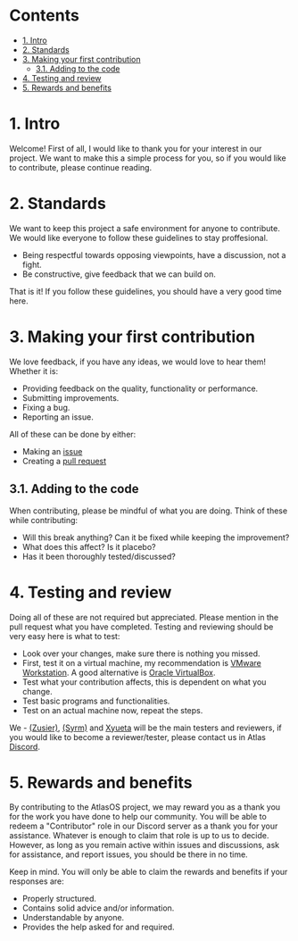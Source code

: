 # Contents

* [1. Intro](#1-intro)
* [2. Standards](#2-Standards)
* [3. Making your first contribution](#3-Making-your-First-Contribution)
  * [3.1. Adding to the code](#31-Adding-to-the-code)
* [4. Testing and review](#4-Testing-and-Review)
* [5. Rewards and benefits](#5-Rewards-and-Benefits)


# 1. Intro

Welcome! First of all, I would like to thank you for your interest in our project. We want to make this a simple process for you, so if you would like to contribute, please continue reading.

# 2. Standards

We want to keep this project a safe environment for anyone to contribute. We would like everyone to follow these guidelines to stay proffesional.
- Being respectful towards opposing viewpoints, have a discussion, not a fight.
- Be constructive, give feedback that we can build on.

That is it! If you follow these guidelines, you should have a very good time here.

# 3. Making your first contribution

We love feedback, if you have any ideas, we would love to hear them! Whether it is:
- Providing feedback on the quality, functionality or performance.
- Submitting improvements.
- Fixing a bug.
- Reporting an issue.

All of these can be done by either:

- Making an [issue](https://github.com/Atlas-OS/Atlas/issues/new/choose)
- Creating a [pull request](https://github.com/Atlas-OS/Atlas/pulls)

## 3.1. Adding to the code

When contributing, please be mindful of what you are doing.
Think of these while contributing:
- Will this break anything? Can it be fixed while keeping the improvement?
- What does this affect? Is it placebo?
- Has it been thoroughly tested/discussed?

# 4. Testing and review

Doing all of these are not required but appreciated. Please mention in the pull request what you have completed.
Testing and reviewing should be very easy here is what to test:
- Look over your changes, make sure there is nothing you missed.
- First, test it on a virtual machine, my recommendation is [VMware Workstation](https://www.vmware.com). A good alternative is [Oracle VirtualBox](https://www.virtualbox.org).
- Test what your contribution affects, this is dependent on what you change.
- Test basic programs and functionalities.
- Test on an actual machine now, repeat the steps.

We - [(Zusier)](https://github.com/Zusier), [(Syrm)](https://github.com/SyrmGIT) and [Xyueta](https://github.com/Xyueta) will be the main testers and reviewers, if you would like to become a reviewer/tester, please contact us in Atlas [Discord](https://discord.atlasos.net).

# 5. Rewards and benefits

By contributing to the AtlasOS project, we may reward you as a thank you for the work you have done to help our community. You will be able to redeem a "Contributor" role in our Discord server as a thank you for your assistance.
Whatever is enough to claim that role is up to us to decide. However, as long as you remain active within issues and discussions, ask for assistance, and report issues, you should be there in no time.

Keep in mind. You will only be able to claim the rewards and benefits if your responses are:
- Properly structured.
- Contains solid advice and/or information.
- Understandable by anyone.
- Provides the help asked for and required.
